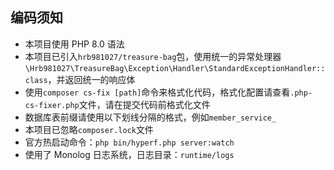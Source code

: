## 编码须知

- 本项目使用 PHP 8.0 语法
- 本项目已引入`hrb981027/treasure-bag`包，使用统一的异常处理器`\Hrb981027\TreasureBag\Exception\Handler\StandardExceptionHandler::class`，并返回统一的响应体
- 使用`composer cs-fix [path]`命令来格式化代码，格式化配置请查看`.php-cs-fixer.php`文件，请在提交代码前格式化文件
- 数据库表前缀请使用以下划线分隔的格式，例如`member_service_`
- 本项目已忽略`composer.lock`文件
- 官方热启动命令：`php bin/hyperf.php server:watch`
- 使用了 Monolog 日志系统，日志目录：`runtime/logs`
